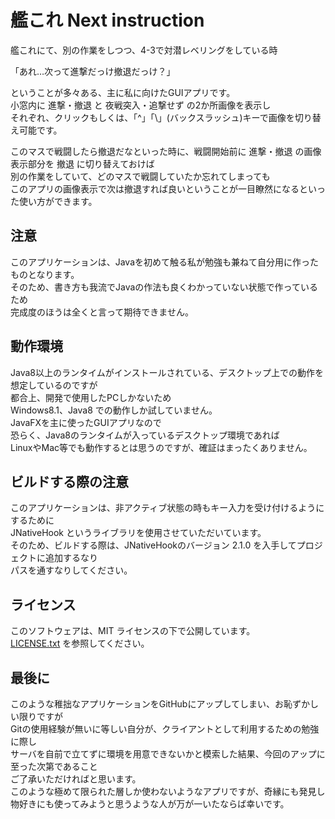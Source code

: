 # 艦これ Next instruction
艦これにて、別の作業をしつつ、4-3で対潜レベリングをしている時

「あれ…次って進撃だっけ撤退だっけ？」

ということが多々ある、主に私に向けたGUIアプリです。<br />
小窓内に 進撃・撤退 と 夜戦突入・追撃せず の2か所画像を表示し<br />
それぞれ、クリックもしくは、「^」「\」(バックスラッシュ)キーで画像を切り替え可能です。

このマスで戦闘したら撤退だなといった時に、戦闘開始前に 進撃・撤退 の画像表示部分を 撤退 に切り替えておけば<br />
別の作業をしていて、どのマスで戦闘していたか忘れてしまっても<br />
このアプリの画像表示で次は撤退すれば良いということが一目瞭然になるといった使い方ができます。

## 注意
このアプリケーションは、Javaを初めて触る私が勉強も兼ねて自分用に作ったものとなります。<br />
そのため、書き方も我流でJavaの作法も良くわかっていない状態で作っているため<br />
完成度のほうは全くと言って期待できません。

## 動作環境
Java8以上のランタイムがインストールされている、デスクトップ上での動作を想定しているのですが<br />
都合上、開発で使用したPCしかないため<br />
Windows8.1、Java8 での動作しか試していません。<br />
JavaFXを主に使ったGUIアプリなので<br />
恐らく、Java8のランタイムが入っているデスクトップ環境であれば<br />
LinuxやMac等でも動作するとは思うのですが、確証はまったくありません。

## ビルドする際の注意
このアプリケーションは、非アクティブ状態の時もキー入力を受け付けるようにするために<br />
JNativeHook というライブラリを使用させていただいています。<br />
そのため、ビルドする際は、JNativeHookのバージョン 2.1.0 を入手してプロジェクトに追加するなり<br />
パスを通すなりしてください。

## ライセンス
このソフトウェアは、MIT ライセンスの下で公開しています。<br />
[LICENSE.txt](/LICENSE.txt) を参照してください。

## 最後に
このような稚拙なアプリケーションをGitHubにアップしてしまい、お恥ずかしい限りですが<br />
Gitの使用経験が無いに等しい自分が、クライアントとして利用するための勉強に際し<br />
サーバを自前で立てずに環境を用意できないかと模索した結果、今回のアップに至った次第であること<br />
ご了承いただければと思います。<br />
このような極めて限られた層しか使わないようなアプリですが、奇縁にも発見し<br />
物好きにも使ってみようと思うような人が万が一いたならば幸いです。